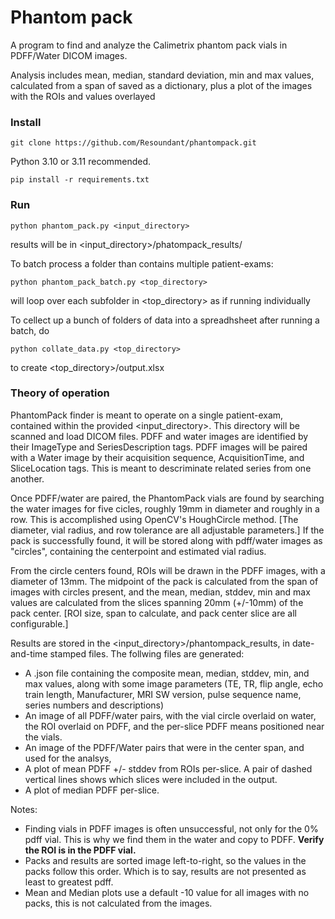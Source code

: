# Phantom pack

A program to find and analyze the Calimetrix phantom pack vials in PDFF/Water DICOM images.

Analysis includes mean, median, standard deviation, min and max values, calculated from a span of  saved as a dictionary, plus a plot of the images with the ROIs and values overlayed

### Install
`git clone https://github.com/Resoundant/phantompack.git`

Python 3.10 or 3.11 recommended.

`pip install -r requirements.txt`

### Run
`python phantom_pack.py <input_directory>`

results will be in <input_directory>/phatompack_results/

To batch process a folder than contains multiple patient-exams:

`python phantom_pack_batch.py <top_directory>`

will loop over each subfolder in <top_directory> as if running individually

To cellect up a bunch of folders of data into a spreadhsheet after running a batch, do 

`python collate_data.py <top_directory>`

to create <top_directory>/output.xlsx

### Theory of operation
PhantomPack finder is meant to operate on a single patient-exam, contained within the provided <input_directory>.  This directory will be scanned and load DICOM files.  PDFF and water images are identified by their ImageType and SeriesDescription tags.  PDFF images will be paired with a Water image by their acquisition sequence, AcquisitionTime, and SliceLocation tags.  This is meant to  descriminate related series from one another.

Once PDFF/water are paired, the PhantomPack vials are found by searching the water images for five cicles, roughly 19mm in diameter and roughly in a row.  This is accomplished using OpenCV's HoughCircle method.  [The diameter, vial radius, and row tolerance are all adjustable parameters.] If the pack is successfully found, it will be stored along with pdff/water images as  "circles", containing the centerpoint and estimated vial radius.

From the circle centers found, ROIs will be drawn in the PDFF images, with a diameter of 13mm.  The midpoint of the pack is calculated from the span of images with circles present, and the mean, median, stddev, min and max values are calculated from the slices spanning 20mm (+/-10mm) of the pack center.  [ROI size, span to calculate, and pack center slice are all configurable.]

Results are stored in the <input_directory>/phantompack_results, in date-and-time stamped files.  The follwing files are generated:
- A .json file containing the composite mean, median, stddev, min, and max values, along with some image parameters (TE, TR, flip angle, echo train length, Manufacturer, MRI SW version, pulse sequence name, series numbers and descriptions)
- An image of all PDFF/water pairs, with the vial circle overlaid on water, the ROI overlaid on PDFF, and the per-slice PDFF means positioned near the vials.
- An image of the PDFF/Water pairs that were in the center span, and used for the analsys,
- A plot of mean PDFF +/- stddev from ROIs per-slice.  A pair of dashed vertical lines shows which slices were included in the output.
- A plot of median PDFF per-slice.

Notes:
- Finding vials in PDFF images is often unsuccessful, not only for the 0% pdff vial.  This is why we find them in the water and copy to PDFF.  **Verify the ROI is in the PDFF vial.**
- Packs and results are sorted image left-to-right, so the values in the packs follow this order.  Which is to say, results are not presented as least to greatest pdff.
- Mean and Median plots use a default -10 value for all images with no packs, this is not calculated from the images.

